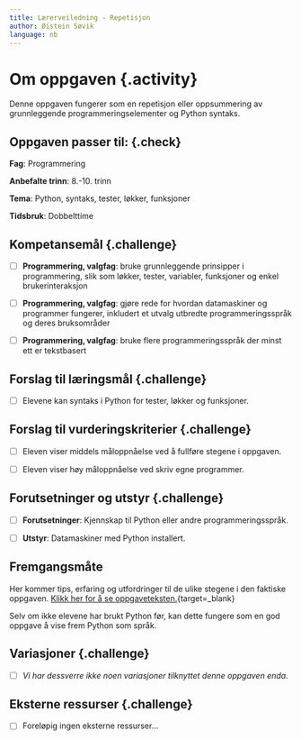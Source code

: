 ```yaml
---
title: Lærerveiledning - Repetisjon
author: Øistein Søvik
language: nb
---
```



# Om oppgaven {.activity}

Denne oppgaven fungerer som en repetisjon eller oppsummering av grunnleggende
programmeringselementer og Python syntaks.

## Oppgaven passer til: {.check}

__Fag__: Programmering

__Anbefalte trinn__: 8.-10. trinn

__Tema__: Python, syntaks, tester, løkker, funksjoner

__Tidsbruk__: Dobbelttime

## Kompetansemål {.challenge}

- [ ] __Programmering, valgfag__: bruke grunnleggende prinsipper i
  programmering, slik som løkker, tester, variabler, funksjoner og enkel
  brukerinteraksjon

- [ ] __Programmering, valgfag__: gjøre rede for hvordan datamaskiner og
  programmer fungerer, inkludert et utvalg utbredte programmeringsspråk og deres
  bruksområder

- [ ] __Programmering, valgfag__: bruke flere programmeringsspråk der minst ett
  er tekstbasert

## Forslag til læringsmål {.challenge}

- [ ] Elevene kan syntaks i Python for tester, løkker og funksjoner.

## Forslag til vurderingskriterier {.challenge}

- [ ] Eleven viser middels måloppnåelse ved å fullføre stegene i oppgaven.

- [ ] Eleven viser høy måloppnåelse ved skriv egne programmer.

## Forutsetninger og utstyr {.challenge}

- [ ] __Forutsetninger__: Kjennskap til Python eller andre programmeringsspråk.

- [ ] __Utstyr__: Datamaskiner med Python installert.

## Fremgangsmåte

Her kommer tips, erfaring og utfordringer til de ulike stegene i den faktiske
oppgaven. [Klikk her for å se
oppgaveteksten.](../repetisjon/repetisjon.html){target=_blank}

Selv om ikke elevene har brukt Python før, kan dette fungere som en god oppgave
å vise frem Python som språk.

## Variasjoner {.challenge}

- [ ] _Vi har dessverre ikke noen variasjoner tilknyttet denne oppgaven enda._

## Eksterne ressurser {.challenge}

- [ ] Foreløpig ingen eksterne ressurser...
